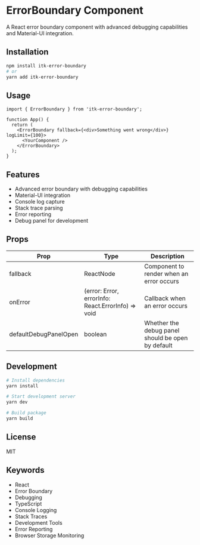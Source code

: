# ErrorBoundary Component

A React error boundary component with advanced debugging capabilities and Material-UI integration.

## Installation

```bash
npm install itk-error-boundary
# or
yarn add itk-error-boundary
```

## Usage

```tsx
import { ErrorBoundary } from 'itk-error-boundary';

function App() {
  return (
    <ErrorBoundary fallback={<div>Something went wrong</div>} logLimit={100}>
      <YourComponent />
    </ErrorBoundary>
  );
}
```

## Features

- Advanced error boundary with debugging capabilities
- Material-UI integration
- Console log capture
- Stack trace parsing
- Error reporting
- Debug panel for development

## Props

| Prop | Type | Description |
|------|------|-------------|
| fallback | ReactNode | Component to render when an error occurs |
| onError | (error: Error, errorInfo: React.ErrorInfo) => void | Callback when an error occurs |
| defaultDebugPanelOpen | boolean | Whether the debug panel should be open by default |

## Development

```bash
# Install dependencies
yarn install

# Start development server
yarn dev

# Build package
yarn build
```

## License

MIT

## Keywords

- React
- Error Boundary
- Debugging
- TypeScript
- Console Logging
- Stack Traces
- Development Tools
- Error Reporting
- Browser Storage Monitoring
